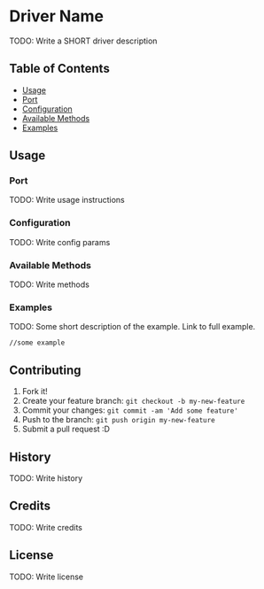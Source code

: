# Driver Name

TODO: Write a SHORT driver description

## Table of Contents
* [Usage](#usage)
* [Port](#port)
* [Configuration](#configuration)
* [Available Methods](#available-methods)
* [Examples](#examples)

## Usage

### Port

TODO: Write usage instructions

### Configuration

TODO: Write config params

### Available Methods

TODO: Write methods

### Examples

TODO: Some short description of the example. Link to full example.
```
//some example
```

## Contributing

1. Fork it!
2. Create your feature branch: `git checkout -b my-new-feature`
3. Commit your changes: `git commit -am 'Add some feature'`
4. Push to the branch: `git push origin my-new-feature`
5. Submit a pull request :D

## History

TODO: Write history

## Credits

TODO: Write credits

## License

TODO: Write license
